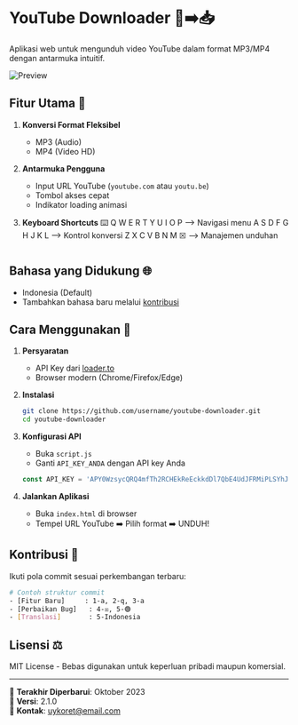# YouTube Downloader 🔴➡️📥

Aplikasi web untuk mengunduh video YouTube dalam format MP3/MP4 dengan antarmuka intuitif.

![Preview](https://via.placeholder.com/800x400.png?text=YouTube+Downloader+Preview)

## Fitur Utama 🚀
1. **Konversi Format Fleksibel**
   - MP3 (Audio)
   - MP4 (Video HD)
   
2. **Antarmuka Pengguna**
   - Input URL YouTube (`youtube.com` atau `youtu.be`)
   - Tombol akses cepat
   - Indikator loading animasi

3. **Keyboard Shortcuts** ⌨️
  Q W E R T Y U I O P  --> Navigasi menu
   A S D F G H J K L    --> Kontrol konversi
   Z X C V B N M ☒      --> Manajemen unduhan
   ```

## Bahasa yang Didukung 🌐
- Indonesia (Default)
- Tambahkan bahasa baru melalui [kontribusi](#kontribusi)

## Cara Menggunakan 📖
1. **Persyaratan**
   - API Key dari [loader.to](https://loader.to)
   - Browser modern (Chrome/Firefox/Edge)

2. **Instalasi**
   ```bash
   git clone https://github.com/username/youtube-downloader.git
   cd youtube-downloader
   ```

3. **Konfigurasi API**
   - Buka `script.js`
   - Ganti `API_KEY_ANDA` dengan API key Anda
   ```js
   const API_KEY = 'APY0WzsycQRQ4mfTh2RCHEkReEckkdDl7QbE4UdJFRMiPLSYhJHtqvwuMXoTYIksLdKAg';
   ```

4. **Jalankan Aplikasi**
   - Buka `index.html` di browser
   - Tempel URL YouTube ➡️ Pilih format ➡️ UNDUH!

## Kontribusi 🤝
Ikuti pola commit sesuai perkembangan terbaru:
```bash
# Contoh struktur commit
- [Fitur Baru]     : 1-a, 2-q, 3-a
- [Perbaikan Bug]   : 4-☒, 5-🟢
- [Translasi]       : 5-Indonesia
```

## Lisensi ⚖️
MIT License - Bebas digunakan untuk keperluan pribadi maupun komersial.

---

🔄 **Terakhir Diperbarui**: Oktober 2023  
🔧 **Versi**: 2.1.0  
📧 **Kontak**: [uykoret@email.com](mailto:developer@email.com)
